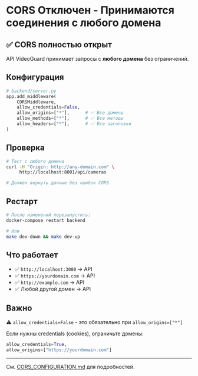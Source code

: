 # CORS Отключен - Принимаются соединения с любого домена

## ✅ CORS полностью открыт

API VideoGuard принимает запросы с **любого домена** без ограничений.

## Конфигурация

```python
# backend/server.py
app.add_middleware(
    CORSMiddleware,
    allow_credentials=False,
    allow_origins=["*"],      # ✅ Все домены
    allow_methods=["*"],      # ✅ Все методы
    allow_headers=["*"],      # ✅ Все заголовки
)
```

## Проверка

```bash
# Тест с любого домена
curl -H "Origin: http://any-domain.com" \
     http://localhost:8001/api/cameras

# Должен вернуть данные без ошибок CORS
```

## Рестарт

```bash
# После изменений перезапустить:
docker-compose restart backend

# Или
make dev-down && make dev-up
```

## Что работает

- ✅ `http://localhost:3000` → API
- ✅ `https://yourdomain.com` → API
- ✅ `http://example.com` → API
- ✅ Любой другой домен → API

## Важно

⚠️ `allow_credentials=False` - это обязательно при `allow_origins=["*"]`

Если нужны credentials (cookies), ограничьте домены:
```python
allow_credentials=True,
allow_origins=["https://yourdomain.com"]
```

---

См. [CORS_CONFIGURATION.md](./CORS_CONFIGURATION.md) для подробностей.
